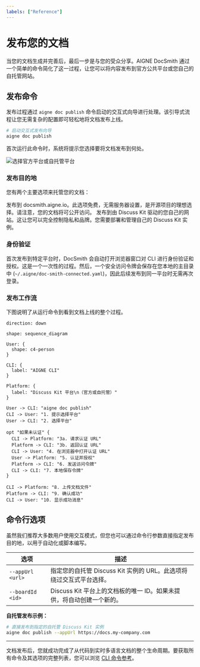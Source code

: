 ```yaml
---
labels: ["Reference"]
---
```


# 发布您的文档

当您的文档生成并完善后，最后一步是与您的受众分享。AIGNE DocSmith 通过一个简单的命令简化了这一过程，让您可以将内容发布到官方公共平台或您自己的自托管网站。

## 发布命令

发布过程通过 `aigne doc publish` 命令启动的交互式向导进行处理。该引导式流程让您无需复杂的配置即可轻松地将文档发布上线。

```bash CLI Command icon=lucide:terminal
# 启动交互式发布向导
aigne doc publish
```

首次运行此命令时，系统将提示您选择要将文档发布到何处。

![选择官方平台或自托管平台](https://docsmith.aigne.io/image-bin/uploads/9fd929060b5abe13d03cf5eb7aea85aa.png)

### 发布目的地

您有两个主要选项来托管您的文档：

<x-cards>
  <x-card data-title="官方 DocSmith 平台" data-icon="lucide:cloud">
    发布到 docsmith.aigne.io。此选项免费，无需服务器设置，是开源项目的理想选择。请注意，您的文档将可公开访问。
  </x-card>
  <x-card data-title="自托管平台" data-icon="lucide:server">
    发布到由 Discuss Kit 驱动的您自己的网站。这让您可以完全控制隐私和品牌。您需要部署和管理自己的 Discuss Kit 实例。
  </x-card>
</x-cards>

### 身份验证

首次发布到特定平台时，DocSmith 会自动打开浏览器窗口对 CLI 进行身份验证和授权。这是一个一次性的过程。然后，一个安全访问令牌会保存在您本地的主目录中 (`~/.aigne/doc-smith-connected.yaml`)，因此后续发布到同一平台时无需再次登录。

### 发布工作流

下图说明了从运行命令到看到文档上线的整个过程。

```d2 发布工作流
direction: down

shape: sequence_diagram

User: { 
  shape: c4-person 
}

CLI: { 
  label: "AIGNE CLI"
}

Platform: { 
  label: "Discuss Kit 平台\n（官方或自托管）" 
}

User -> CLI: "aigne doc publish"
CLI -> User: "1. 提示选择平台"
User -> CLI: "2. 选择平台"

opt "如果未认证" {
  CLI -> Platform: "3a. 请求认证 URL"
  Platform -> CLI: "3b. 返回认证 URL"
  CLI -> User: "4. 在浏览器中打开认证 URL"
  User -> Platform: "5. 认证并授权"
  Platform -> CLI: "6. 发送访问令牌"
  CLI -> CLI: "7. 本地保存令牌"
}

CLI -> Platform: "8. 上传文档文件"
Platform -> CLI: "9. 确认成功"
CLI -> User: "10. 显示成功消息"
```

## 命令行选项

虽然我们推荐大多数用户使用交互模式，但您也可以通过命令行参数直接指定发布目的地，以用于自动化或脚本编写。

| 选项 | 描述 |
|---|---|
| `--appUrl <url>` | 指定您的自托管 Discuss Kit 实例的 URL。此选项将绕过交互式平台选择。 |
| `--boardId <id>` | Discuss Kit 平台上的文档板的唯一 ID。如果未提供，将自动创建一个新的。 |

**自托管发布示例：**

```bash 发布到自定义 URL icon=lucide:terminal
# 直接发布到指定的自托管 Discuss Kit 实例
aigne doc publish --appUrl https://docs.my-company.com
```

---

文档发布后，您就成功完成了从代码到实时多语言文档的整个生命周期。要获取所有命令及其选项的完整列表，您可以浏览 [CLI 命令参考](./cli-reference.md)。